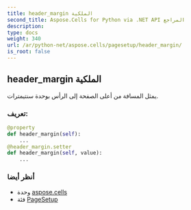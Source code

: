 ```yaml
---
title: header_margin الملكية
second_title: Aspose.Cells for Python via .NET API المراجع
description:
type: docs
weight: 340
url: /ar/python-net/aspose.cells/pagesetup/header_margin/
is_root: false
---
```

##  header_margin الملكية

يمثل المسافة من أعلى الصفحة إلى الرأس بوحدة سنتيمترات.
###  تعريف:
```python
@property
def header_margin(self):
    ...
@header_margin.setter
def header_margin(self, value):
    ...
```

###  أنظر أيضا
* وحدة [aspose.cells](../../)
* فئة [PageSetup](/cells/ar/python-net/aspose.cells/pagesetup)
